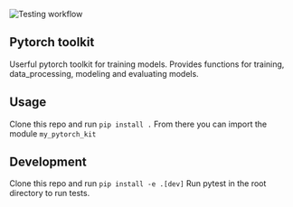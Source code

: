 ![Testing workflow](https://github.com/noahpy/pytorch_toolkit/actions/workflows/ci.yaml/badge.svg)

## Pytorch toolkit
Userful pytorch toolkit for training models.
Provides functions for training, data_processing, modeling and evaluating models.

## Usage

Clone this repo and run `pip install .`
From there you can import the module `my_pytorch_kit`

## Development
Clone this repo and run `pip install -e .[dev]`
Run pytest in the root directory to run tests.

